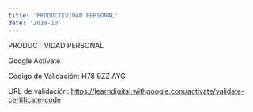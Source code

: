```yaml
---
title: 'PRODUCTIVIDAD PERSONAL'
date: '2019-10'
---
```


PRODUCTIVIDAD PERSONAL

Google Actívate


Codigo de Validación: H78 9ZZ AYG

URL de validación: https://learndigital.withgoogle.com/activate/validate-certificate-code
